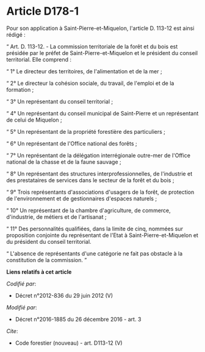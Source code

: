 # Article D178-1

Pour son application à Saint-Pierre-et-Miquelon, l'article D. 113-12 est ainsi rédigé :

“ Art. D. 113-12. - La commission territoriale de la forêt et du bois est présidée par le préfet de Saint-Pierre-et-Miquelon
et le président du conseil territorial. Elle comprend :

“ 1° Le directeur des territoires, de l'alimentation et de la mer ;

“ 2° Le directeur la cohésion sociale, du travail, de l'emploi et de la formation ;

“ 3° Un représentant du conseil territorial ;

“ 4° Un représentant du conseil municipal de Saint-Pierre et un représentant de celui de Miquelon ;

“ 5° Un représentant de la propriété forestière des particuliers ;

“ 6° Un représentant de l'Office national des forêts ;

“ 7° Un représentant de la délégation interrégionale outre-mer de l'Office national de la chasse et de la faune sauvage ;

“ 8° Un représentant des structures interprofessionnelles, de l'industrie et des prestataires de services dans le secteur de
la forêt et du bois ;

“ 9° Trois représentants d'associations d'usagers de la forêt, de protection de l'environnement et de gestionnaires d'espaces
naturels ;

“ 10° Un représentant de la chambre d'agriculture, de commerce, d'industrie, de métiers et de l'artisanat ;

“ 11° Des personnalités qualifiées, dans la limite de cinq, nommées sur proposition conjointe du représentant de l'Etat à
Saint-Pierre-et-Miquelon et du président du conseil territorial.

“ L'absence de représentants d'une catégorie ne fait pas obstacle à la constitution de la commission. ”

**Liens relatifs à cet article**

_Codifié par_:

  - Décret n°2012-836 du 29 juin 2012 (V)

_Modifié par_:

  - Décret n°2016-1885 du 26 décembre 2016 - art. 3

_Cite_:

  - Code forestier (nouveau) - art. D113-12 (V)
